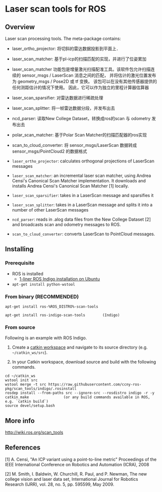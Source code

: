 Laser scan tools for ROS
===================================

Overview
-----------------------------------

Laser scan processing tools. The meta-package contains:

* laser_ortho_projector: 将切斜的雷达数据投影到平面上．
* laser_scan_matcher: 基于pl-icp的扫描匹配的实现，并进行了位姿累加
*  laser_scan_matcher 功能包是增量激光扫描配准工具。该软件包允许扫描连续的 sensor_msgs / LaserScan 消息之间的匹配，
 并将估计的激光位置发布为 geometry_msgs / Pose2D 或 tf 变换。
 该包可以在没有其他传感器提供的任何测距估计的情况下使用。
 因此，它可以作为独立的里程计算器估算器
* laser_scan_sparsifier: 对雷达数据进行稀疏处理
* laser_scan_splitter: 将一帧雷达数据分段，并发布出去
* ncd_parser: 读取New College Dataset，转换成ros的scan 与 odometry 发布出去
* polar_scan_matcher: 基于Polar Scan Matcher的扫描匹配器的ros实现
* scan_to_cloud_converter: 将 sensor_msgs/LaserScan 数据转成 sensor_msgs/PointCloud2 的数据格式


 * `laser_ortho_projector`: calculates orthogonal projections of LaserScan messages
 
 * `laser_scan_matcher`: an incremental laser scan matcher, using Andrea Censi's Canonical 
Scan Matcher implementation. It downloads and installs Andrea Censi's Canonical Scan Matcher [1] locally.

 * `laser_scan_sparsifier`: takes in a LaserScan message and sparsifies it

 * `laser_scan_splitter`:  takes in a LaserScan message and splits 
it into a number of other LaserScan messages 

 * `ncd_parser`: reads in .alog data files from the New College Dataset [2]
and broadcasts scan and odometry messages to ROS.

 * `scan_to_cloud_converter`: converts LaserScan to PointCloud messages.

Installing
-----------------------------------

### Prerequisite

* ROS is installed
  * [1-liner ROS Indigo installation on Ubuntu](http://wiki.ros.org/ROS/Installation/TwoLineInstall)
* `apt-get install python-wstool`

### From binary (RECOMMENDED)

```
apt-get install ros-%ROS_DISTRO%-scan-tools

apt-get install ros-indigo-scan-tools        (Indigo)
```

### From source ###

Following is an example with ROS Indigo.

1. Create a [catkin workspace](http://wiki.ros.org/catkin/Tutorials/create_a_workspace) and navigate to its source directory (e.g. `~/catkin_ws/src`).

2. In your Catkin workspace, download source and build with the following commands.

```
cd ~/catkin_ws
wstool init src
wstool merge -t src https://raw.githubusercontent.com/ccny-ros-pkg/scan_tools/indigo/.rosinstall
rosdep install --from-paths src --ignore-src --rosdistro indigo -r -y
catkin_make                (or any build commands available in ROS, e.g. `catkin build`)
source devel/setup.bash
```

More info
-----------------------------------

http://wiki.ros.org/scan_tools

References
-----------------------------------
 [1] A. Censi, "An ICP variant using a point-to-line metric" Proceedings of the 
IEEE International Conference on Robotics and Automation (ICRA), 2008

 [2] M. Smith, I. Baldwin, W. Churchill, R. Paul, and P. Newman, 
The new college vision and laser data set, International Journal for Robotics 
Research (IJRR), vol. 28, no. 5, pp. 595599, May 2009.
 
